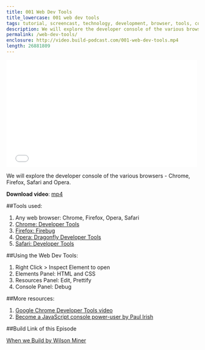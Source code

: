 ```yaml
---
title: 001 Web Dev Tools
title_lowercase: 001 web dev tools
tags: tutorial, screencast, technology, development, browser, tools, console, opera, chrome, firefox, safari
description: We will explore the developer console of the various browsers - Chrome, Firefox, Safari and Opera.
permalink: /web-dev-tools/
enclosure: http://video.build-podcast.com/001-web-dev-tools.mp4
length: 26881809
---
```


<div id="video"><iframe src="//player.vimeo.com/video/43243770" width="500" height="281" frameborder="0" webkitallowfullscreen mozallowfullscreen allowfullscreen></iframe></div>

We will explore the developer console of the various browsers - Chrome, Firefox, Safari and Opera.

<p><strong>Download video</strong>: <a href="http://video.build-podcast.com/001-web-dev-tools" download="build-podcast-001-web-dev-tools.mp4">mp4</a></p>

##Tools used:

1. Any web browser: Chrome, Firefox, Opera, Safari
1. [Chrome: Developer Tools](https://developers.google.com/chrome-developer-tools/docs/overview)
1. [Firefox: Firebug](http://getfirebug.com/)
1. [Opera: Dragonfly Developer Tools](http://www.opera.com/developer/tools/)
1. [Safari: Developer Tools](https://developer.apple.com/technologies/safari/developer-tools.html)

##Using the Web Dev Tools:

1. Right Click > Inspect Element to open
1. Elements Panel: HTML and CSS
1. Resources Panel: Edit, Prettify
1. Console Panel: Debug

##More resources:

1. [Google Chrome Developer Tools video](http://www.youtube.com/watch?v=nOEw9iiopwI)
1. [Become a JavaScript console power-user by Paul Irish](http://www.youtube.com/watch?v=4mf_yNLlgic)

##Build Link of this Episode

[When we Build by Wilson Miner](http://vimeo.com/34017777)



